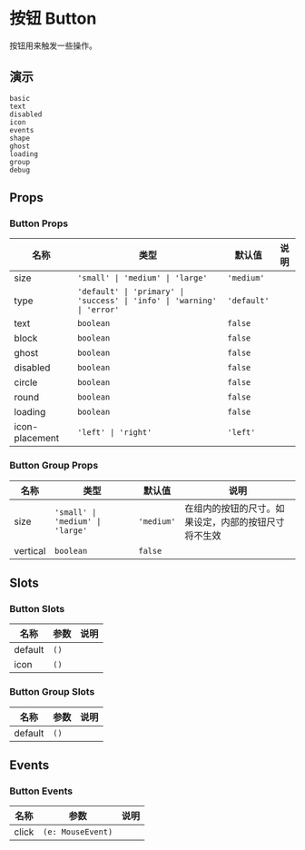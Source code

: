 # 按钮 Button
按钮用来触发一些操作。
## 演示
```demo
basic
text
disabled
icon
events
shape
ghost
loading
group
debug
```
## Props
### Button Props
|名称|类型|默认值|说明|
|-|-|-|-|
|size|`'small' \| 'medium' \| 'large'`|`'medium'`||
|type|`'default' \| 'primary' \| 'success' \| 'info' \| 'warning' \| 'error'`|`'default'`||
|text|`boolean`|`false`||
|block|`boolean`|`false`||
|ghost|`boolean`|`false`||
|disabled|`boolean`|`false`||
|circle|`boolean`|`false`||
|round|`boolean`|`false`||
|loading|`boolean`|`false`||
|icon-placement|`'left' \| 'right'`|`'left'`||

### Button Group Props
|名称|类型|默认值|说明|
|-|-|-|-|
|size|`'small' \| 'medium' \| 'large'`|`'medium'`|在组内的按钮的尺寸。如果设定，内部的按钮尺寸将不生效|
|vertical|`boolean`|`false`||

## Slots
### Button Slots
|名称|参数|说明|
|-|-|-|
|default|`()`||
|icon|`()`||

### Button Group Slots
|名称|参数|说明|
|-|-|-|
|default|`()`||

## Events
### Button Events
|名称|参数|说明|
|-|-|-|
|click|`(e: MouseEvent)`||
